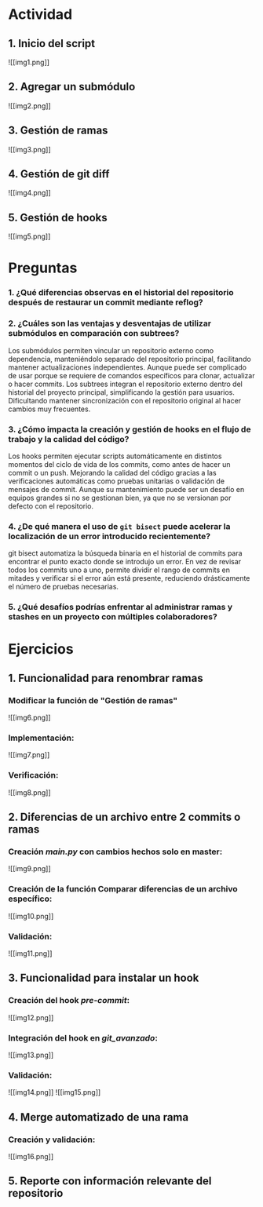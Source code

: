 # Actividad
## 1. Inicio del script
![[img1.png]]
## 2. Agregar un submódulo
![[img2.png]]
## 3. Gestión de ramas
![[img3.png]]
## 4. Gestión de git diff
![[img4.png]]
## 5. Gestión de hooks
![[img5.png]]
# Preguntas

### 1. ¿Qué diferencias observas en el historial del repositorio después de restaurar un commit mediante reflog?

### 2. ¿Cuáles son las ventajas y desventajas de utilizar submódulos en comparación con subtrees?
Los submódulos permiten vincular un repositorio externo como dependencia, manteniéndolo separado del repositorio principal, facilitando mantener actualizaciones independientes. Aunque puede ser complicado de usar porque se requiere de comandos específicos para clonar, actualizar o hacer commits. Los subtrees integran el repositorio externo dentro del historial del proyecto principal, simplificando la gestión para usuarios. Dificultando mantener sincronización con el repositorio original al hacer cambios muy frecuentes.
### 3. ¿Cómo impacta la creación y gestión de hooks en el flujo de trabajo y la calidad del código?
Los hooks permiten ejecutar scripts automáticamente en distintos momentos del ciclo de vida de los commits, como antes de hacer un commit o un push. Mejorando  la calidad del código gracias a las verificaciones automáticas como pruebas unitarias o validación de mensajes de commit. Aunque su mantenimiento puede ser un desafío en equipos grandes si no se gestionan bien, ya que no se versionan por defecto con el repositorio.
### 4. ¿De qué manera el uso de `git bisect` puede acelerar la localización de un error introducido recientemente?
git bisect automatiza la búsqueda binaria en el historial de commits para encontrar el punto exacto donde se introdujo un error. En vez de revisar todos los commits uno a uno, permite dividir el rango de commits en mitades y verificar si el error aún está presente, reduciendo drásticamente el número de pruebas necesarias. 
### 5. ¿Qué desafíos podrías enfrentar al administrar ramas y stashes en un proyecto con múltiples colaboradores?

# Ejercicios

## 1. Funcionalidad para renombrar ramas
### Modificar la función de "Gestión de ramas"
![[img6.png]]
### Implementación:
![[img7.png]]
### Verificación:
![[img8.png]]
## 2. Diferencias de un archivo entre 2 commits o ramas
### Creación *main.py* con cambios hechos solo en master:
![[img9.png]]
### Creación de la función Comparar diferencias de un archivo específico:
![[img10.png]]
### Validación:
![[img11.png]]
## 3. Funcionalidad para instalar un hook
### Creación del hook *pre-commit*:
![[img12.png]]
### Integración del hook en *git_avanzado*:
![[img13.png]]
### Validación:
![[img14.png]]
![[img15.png]]
## 4.  Merge automatizado de una rama
### Creación y validación:
![[img16.png]]
## 5. Reporte con información relevante del repositorio
